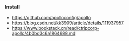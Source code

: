 
### Install
* https://github.com/apolloconfig/apollo
* https://blog.csdn.net/kk3909/article/details/111937957
* https://www.bookstack.cn/read/ctripcorp-apollo/4b0bd3c6a1864688.md


